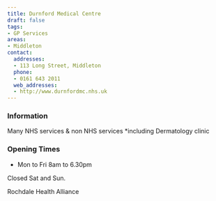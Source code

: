 ```yaml
---
title: Durnford Medical Centre
draft: false
tags:
- GP Services
areas:
- Middleton
contact:
  addresses:
  - 113 Long Street, Middleton
  phone:
  - 0161 643 2011
  web_addresses:
  - http://www.durnfordmc.nhs.uk
---
```


### Information
Many NHS services & non NHS services *including Dermatology clinic

### Opening Times
* Mon to Fri 8am to 6.30pm

Closed Sat and Sun.

Rochdale Health Alliance